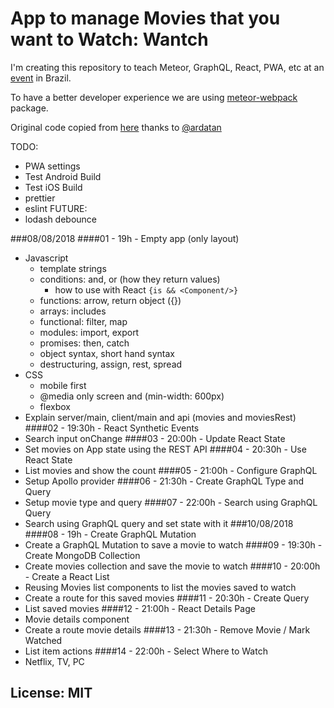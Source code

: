 # App to manage Movies that you want to Watch: Wantch

I'm creating this repository to teach Meteor, GraphQL, React, PWA, etc at an [event](https://www.even3.com.br/setec18) in Brazil.

To have a better developer experience we are using [meteor-webpack](https://github.com/ardatan/meteor-webpack) package.

Original code copied from [here](https://github.com/ardatan/meteor-webpack/tree/master/examples/react) thanks to [@ardatan](https://github.com/ardatan)

TODO:
- PWA settings
- Test Android Build
- Test iOS Build
- prettier
- eslint
FUTURE:
- lodash debounce


###08/08/2018
####01 - 19h - Empty app (only layout)
- Javascript
  - template strings
  - conditions: and, or (how they return values)
    - how to use with React `{is && <Component/>}`
  - functions: arrow, return object ({})
  - arrays: includes
  - functional: filter, map
  - modules: import, export
  - promises: then, catch
  - object syntax, short hand syntax
  - destructuring, assign, rest, spread
- CSS
  - mobile first
  - @media only screen and (min-width: 600px)
  - flexbox
- Explain server/main, client/main and api (movies and moviesRest)
####02 - 19:30h - React Synthetic Events
- Search input onChange
####03 - 20:00h - Update React State
- Set movies on App state using the REST API
####04 - 20:30h - Use React State
- List movies and show the count
####05 - 21:00h - Configure GraphQL
- Setup Apollo provider
####06 - 21:30h - Create GraphQL Type and Query
- Setup movie type and query
####07 - 22:00h - Search using GraphQL Query
- Search using GraphQL query and set state with it
###10/08/2018
####08 - 19h - Create GraphQL Mutation
- Create a GraphQL Mutation to save a movie to watch
####09 - 19:30h - Create MongoDB Collection
- Create movies collection and save the movie to watch 
####10 - 20:00h - Create a React List
- Reusing Movies list components to list the movies saved to watch
- Create a route for this saved movies
####11 - 20:30h - Create Query
- List saved movies
####12 - 21:00h - React Details Page
- Movie details component
- Create a route movie details
####13 - 21:30h - Remove Movie / Mark Watched
- List item actions
####14 - 22:00h - Select Where to Watch
- Netflix, TV, PC

## License: MIT
